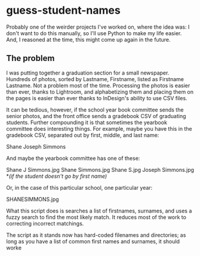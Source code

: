 # guess-student-names
Probably one of the weirder projects I've worked on, where the idea was: I don't want to do this manually, so I'll use Python to make my life easier.  And, I reasoned at the time, this might come up again in the future.

## The problem

I was putting together a graduation section for a small newspaper.  Hundreds of photos, sorted by Lastname, Firstname, listed as Firstname Lastname.  Not a problem most of the time.  Processing the photos is easier than ever, thanks to Lightroom, and alphabetizing them and placing them on the pages is easier than ever thanks to InDesign's ability to use CSV files.

It can be tedious, however, if the school year book committee sends the senior photos, and the front office sends a gradebook CSV of graduating students.  Further compounding it is that sometimes the yearbook committee does interesting things.  For example, maybe you have this in the gradebook CSV, separated out by first, middle, and last name:

Shane Joseph Simmons

And maybe the yearbook committee has one of these:

Shane J Simmons.jpg
Shane Simmons.jpg
Shane S.jpg
Joseph Simmons.jpg **(if the student doesn't go by first name)*

Or, in the case of this particular school, one particular year:

SHANESIMMONS.jpg

What this script does is searches a list of firstnames, surnames, and uses a fuzzy search to find the most likely match.  It reduces most of the work to correcting incorrect matchings.

The script as it stands now has hard-coded filenames and directories; as long as you have a list of common first names and surnames, it should worke
